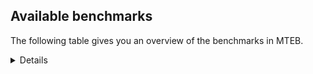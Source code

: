 ## Available benchmarks
The following table gives you an overview of the benchmarks in MTEB.

<details>

<!-- This allows the table to be autogenerated in the future: -->
<!-- BENCHMARKS TABLE START -->

| Name | Leaderboard name | # Tasks | Task Types | Domains | Languages |
|------|------------------|---------|------------|---------|-----------|
| [BEIR](https://arxiv.org/abs/2104.08663) | BEIR | 15 | Retrieval: 15 | [Blog, News, Government, Programming, Reviews, Written, Medical, Social, Academic, Financial, Non-fiction, Web, Encyclopaedic] | eng |
| [BEIR-NL](https://arxiv.org/abs/2412.08329) | BEIR-NL | 15 | Retrieval: 15 | [Written, Medical, Academic, Non-fiction, Web, Encyclopaedic] | nld |
| [BRIGHT](https://brightbenchmark.github.io/) | BRIGHT | 1 | Retrieval: 1 | [Written, Non-fiction] | eng |
| [BRIGHT (long)](https://brightbenchmark.github.io/) | BRIGHT (long) | 1 | Retrieval: 1 | [Written, Non-fiction] | eng |
| [BuiltBench(eng)](https://arxiv.org/abs/2411.12056) | BuiltBench(eng) | 4 | Clustering: 2, Retrieval: 1, Reranking: 1 | [Written, Engineering] | eng |
| [ChemTEB](https://arxiv.org/abs/2412.00532) | Chemical | 27 | BitextMining: 1, Classification: 17, Clustering: 2, PairClassification: 5, Retrieval: 2 | [Chemistry] | spa,msa,nld,deu,ces,kor,zho,fra,por,hin,tur,eng,jpn |
| [CoIR](https://github.com/CoIR-team/coir) | Code Information Retrieval | 10 | Retrieval: 10 | [Written, Programming] | c++,ruby,java,php,javascript,go,sql,python,eng |
| [CodeRAG](https://arxiv.org/abs/2406.14497) | CodeRAG | 4 | Reranking: 4 | [Programming] | python |
| [Encodechka](https://github.com/avidale/encodechka) | Encodechka | 7 | STS: 2, Classification: 4, PairClassification: 1 | [News, Fiction, Government, Written, Social, Non-fiction, Web] | rus |
| [FollowIR](https://arxiv.org/abs/2403.15246) | Instruction Following | 3 | InstructionRetrieval: 3 | [News, Written] | eng |
| [LongEmbed](https://arxiv.org/abs/2404.12096v2) | Long-context Retrieval | 6 | Retrieval: 6 | [Blog, Fiction, Spoken, Written, Academic, Non-fiction, Encyclopaedic] | eng |
| [MIEB(Img)](https://arxiv.org/abs/2504.10471) | Image only | 49 | Any2AnyRetrieval: 15, ImageClassification: 22, ImageClustering: 5, VisualSTS(eng): 5, VisualSTS(multi): 2 | [Scene, News, Blog, Reviews, Spoken, Written, Medical, Social, Non-fiction, Web, Encyclopaedic] | spa,cmn,ita,pol,nld,deu,kor,fra,por,tur,rus,ara,eng |
| [MIEB(Multilingual)](https://arxiv.org/abs/2504.10471) | Image-Text, Multilingual | 130 | ImageClassification: 22, ImageClustering: 5, ZeroShotClassification: 23, VisionCentricQA: 6, Compositionality: 7, VisualSTS(eng): 7, Any2AnyRetrieval: 45, DocumentUnderstanding: 10, Any2AnyMultilingualRetrieval: 3, VisualSTS(multi): 2 | [Scene, News, Blog, Reviews, Spoken, Written, Medical, Social, Constructed, Academic, Non-fiction, Web, Encyclopaedic] | fin,tha,cmn,ita,swa,zho,ces,nor,fil,mri,ell,tel,ben,vie,tur,ara,por,swe,fas,spa,pol,est,dan,ron,ind,hin,eng,jpn,heb,quz,nld,kor,deu,hun,bul,fra,ukr,rus,hrv |
| [MIEB(eng)](https://arxiv.org/abs/2504.10471) | Image-Text, English | 125 | ImageClassification: 22, ImageClustering: 5, ZeroShotClassification: 23, VisionCentricQA: 6, Compositionality: 7, VisualSTS(eng): 7, Any2AnyRetrieval: 45, DocumentUnderstanding: 10 | [Scene, News, Blog, Reviews, Spoken, Written, Medical, Social, Constructed, Academic, Non-fiction, Web, Encyclopaedic] | eng |
| [MIEB(lite)](https://arxiv.org/abs/2504.10471) | Image-Text, Lite | 51 | ImageClassification: 8, ImageClustering: 2, ZeroShotClassification: 7, VisionCentricQA: 5, Compositionality: 6, VisualSTS(eng): 2, VisualSTS(multi): 2, Any2AnyRetrieval: 11, DocumentUnderstanding: 6, Any2AnyMultilingualRetrieval: 2 | [Scene, News, Blog, Reviews, Spoken, Written, Medical, Social, Academic, Non-fiction, Web, Encyclopaedic] | fin,cmn,tha,ita,swa,ces,zho,nor,fil,mri,ell,tel,ben,vie,tur,ara,por,swe,fas,spa,pol,est,dan,ron,ind,hin,eng,jpn,heb,quz,nld,deu,kor,hun,bul,fra,ukr,rus,hrv |
| [MINERSBitextMining](https://arxiv.org/pdf/2406.07424) | MINERSBitextMining | 7 | BitextMining: 7 | [Social, Written, Reviews] | ang,amh,mad,isl,tuk,bbc,tgl,ell,dtp,ben,kab,ido,awa,cym,fao,ber,pes,nov,abs,est,arz,ind,pam,arq,eng,tzl,nij,zsm,afr,nld,deu,hun,bhp,mon,ukr,rus,slv,ibo,tat,fin,cmn,gle,tha,gla,war,bos,nds,yid,nob,glg,srp,swh,dsb,kat,mal,mkd,tel,tur,bew,cor,spa,oci,ace,uzb,pol,mui,dan,ceb,yor,mak,kzj,min,pcm,kor,hye,hrv,ina,eus,swg,sqi,cbk,max,bjn,lfn,orv,vie,bre,por,swe,ban,kur,slk,ron,wuu,bug,mhr,sun,ile,bul,fra,urd,fry,kaz,tam,cat,aze,ita,ces,uig,rej,lat,khm,csb,lvs,bel,cha,pms,epo,yue,ara,gsw,hsb,jav,ast,hin,nno,jpn,xho,heb,lit,hau,mar |
| MTEB(Code, v1) | Code | 12 | Retrieval: 12 | [Written, Programming] | c++,ruby,scala,java,php,javascript,typescript,go,rust,python,shell,sql,swift,c,eng |
| MTEB(Europe, v1) | European | 74 | BitextMining: 7, Classification: 21, Clustering: 8, Retrieval: 15, InstructionRetrieval: 3, MultilabelClassification: 2, PairClassification: 6, Reranking: 3, STS: 9 | [Reviews, Legal, Spoken, Financial, Blog, Fiction, Government, Programming, Religious, Medical, Social, Non-fiction, Web, News, Written, Subtitles, Constructed, Encyclopaedic, Academic] | eus,fin,gle,ita,isl,ces,nob,ell,por,swe,fao,spa,pol,slk,est,dan,ron,nno,eng,lav,nld,deu,hun,lit,bul,fra,rom,hrv,slv,mlt |
| MTEB(Indic, v1) | Indic | 23 | BitextMining: 4, Clustering: 1, Classification: 13, PairClassification: 1, Retrieval: 2, Reranking: 1, STS: 1 | [News, Fiction, Government, Reviews, Religious, Spoken, Legal, Written, Social, Constructed, Non-fiction, Web, Encyclopaedic] | bho,raj,kas,bod,mni,npi,san,ory,mai,gom,mal,tel,ben,awa,sat,nep,brx,gbm,pan,asm,kan,boy,hin,mwr,doi,eng,hne,bgc,pus,snd,guj,urd,mar,mup,tam |
| MTEB(Law, v1) | Legal | 8 | Retrieval: 8 | [Legal, Written] | eng,deu,zho |
| MTEB(Medical, v1) | Medical | 12 | Retrieval: 9, Clustering: 2, Reranking: 1 | [Government, Written, Medical, Academic, Non-fiction, Web] | spa,cmn,pol,kor,zho,fra,vie,rus,ara,eng |
| MTEB(Multilingual, v1) | Multilingual | 132 | BitextMining: 13, Classification: 43, Clustering: 17, Retrieval: 18, InstructionRetrieval: 3, MultilabelClassification: 5, PairClassification: 11, Reranking: 6, STS: 16 | [Reviews, Legal, Spoken, Financial, Blog, Fiction, Government, Programming, Religious, Medical, Social, Non-fiction, Web, News, Written, Subtitles, Constructed, Encyclopaedic, Entertainment, Academic] | spm,ang,tyv,iws,tgp,boa,dyu,mwp,kze,kyq,bod,wbi,tuk,tzm,bbc,ots,djk,sue,byx,kpf,wed,spl,aia,tgl,umb,byr,nyu,ido,ake,amr,gyr,ssg,ctp,cux,prf,est,boy,poy,ppo,zar,sco,agg,bkx,cav,eng,mie,ons,uri,acf,arl,nlg,ven,nab,cop,jic,hun,bhp,ukr,beo,hto,aai,cmo,cbt,cco,nde,mcr,mux,fuf,mkl,lbb,inb,djr,obo,box,zia,hot,mkj,nob,cle,fai,srp,swh,att,gui,kup,gah,chq,mgw,zaj,mna,zai,bew,xnn,enq,hbo,spa,udu,oci,brx,cor,tke,ttc,sbs,nwi,zlm,tav,bhl,nop,mak,tew,bss,lav,zsr,dif,naf,zos,kkc,hlt,kek,eus,mpp,kac,pls,etr,khz,tpt,bvd,caf,hla,pap,ctu,sim,viv,bjr,geb,trc,xtm,guh,nhw,zty,por,ngp,xav,bam,tnp,kyc,mle,xsi,khk,apw,dah,mbb,kea,slk,sua,msm,kam,ron,yre,wuu,mwr,pwg,hop,gng,myk,rmc,ubu,shi,spp,tmd,mai,orm,fry,msk,ars,cta,ltg,ntu,cnl,kkl,aso,awb,chd,knj,kqa,maa,qxh,qxo,wsk,glk,emi,dww,tue,dzo,agr,kmb,gdn,csb,bak,nhe,dad,bqc,mio,pms,epo,yal,tna,sna,mau,tif,grc,sri,luo,tpa,opm,quh,zab,hin,knf,mam,ood,lij,mav,rai,zaa,caa,ruf,dob,heb,waj,myy,nvm,mlp,ndg,maq,hau,bch,nuy,mar,zap,uvh,upv,cme,mir,bul,mlg,mbl,cjo,seh,ewe,fuv,msa,zaw,kmg,kab,tee,cnt,gvf,urt,kvn,gwi,aau,fao,tfr,ncj,ber,tpz,kmo,cbs,nna,pon,sab,amm,kbc,mqj,ote,mgc,bco,kpw,lif,arq,taq,bpr,kgp,zyp,aey,anh,zav,lgl,jid,zsm,nij,cbi,kpg,agn,tbc,nld,deu,pma,mag,mon,iou,adz,kwi,guj,kik,fuh,rus,ibo,lus,too,cbv,esk,mox,cmn,noa,fin,bkd,ncl,tsn,npl,bea,wuv,bos,toc,nds,ksj,lin,yut,fil,glg,jae,top,suz,bba,tim,som,cpu,gmv,nbq,rmy,nnq,dgr,tur,mps,kyg,kwd,tuo,blw,lug,acq,auy,hch,mui,kpj,nii,bzj,bdd,ong,yor,zca,chk,aui,bps,mcb,amo,kjs,kmh,yka,gaz,zpo,bjz,vid,jvn,kor,qve,nin,khs,heg,ina,arb,huv,kos,usp,lid,qvw,kon,bao,mbh,bsn,qvc,max,bjn,mih,bbb,ptp,cuc,ptu,mri,yap,piu,tnk,orv,jac,srq,gnn,swe,bhg,cbu,dji,gum,tgo,zam,ban,fur,zat,ktm,kgf,kdl,alp,wer,kue,bjk,kan,pri,bmh,kwj,tum,bsp,mbt,kud,bug,nso,bxh,gub,msy,faa,muy,snp,meu,prs,sun,ile,tgk,med,cbr,lac,bon,fra,tuf,hvn,kmu,yaq,ziw,quf,aaz,con,snd,txq,ita,atd,maj,ces,dhg,nhi,mxb,arp,kmk,mkn,cut,qul,tuc,xon,cab,jni,ndj,tbz,mph,lvs,ken,bel,tof,cak,ntp,yue,nas,xtd,chf,aby,gai,mva,ltz,ter,ntj,kyz,hus,yon,nno,poh,jpn,aak,sbk,azj,aly,nys,srd,nou,cpc,qxn,qvn,kpr,tzo,blz,ary,cot,amh,avt,kje,lbk,met,mit,qwh,cbc,mxp,guo,mdy,yva,kew,urb,zac,mic,msc,lww,szl,buk,wiv,ata,cjk,ell,bzh,nak,azz,bmk,ssd,mya,sxb,rop,tcs,llg,gbm,nep,mcf,abs,nov,dgc,asm,tku,ind,alq,atg,pam,yuw,plt,vec,gfk,snx,ckb,ded,ign,ipi,cso,pib,pjt,hne,tso,yml,nss,bmu,apr,cya,yuj,nfa,nch,anv,kyf,mlt,bus,sgz,ztq,gle,mos,mhl,mil,bbr,war,zho,yid,ayr,rkb,tir,eri,zga,sbe,aoi,aer,dwr,kiz,nhy,otq,mal,ubr,mkd,fon,wal,quc,apb,gux,boj,ssx,myw,uzb,ilo,agd,jiv,pol,pan,stp,ksd,ceb,maz,mmo,wap,mwe,kmr,awx,pao,gvc,car,kqw,min,bvr,abt,hye,amn,chv,wmw,emp,mup,wol,dwy,ape,cwe,rro,sey,kas,kbh,wrs,sqi,swg,cof,txu,mni,npi,shn,mcd,apn,ton,arn,cbk,kur,svk,rgu,mxq,gom,isn,dgz,tiw,lfn,bzd,tac,qvm,ura,urw,vie,bre,hns,daa,sat,swp,zpc,pio,toj,bjv,atb,hui,gaw,apu,nhg,tbg,yrb,agm,nus,kin,zpm,gof,soq,sus,mca,gup,fue,taj,mhr,aom,cjv,mee,urd,wln,mbc,tam,cat,ian,kde,kqf,azb,big,hmo,aze,mmx,uig,xbi,grn,nya,snn,lat,rug,rej,kbq,tbo,roo,tsw,cao,clu,qub,gun,snc,cap,tte,quy,cha,mqb,zas,cpy,mpj,ara,crn,bjp,cuk,qvz,ncu,tiy,kvg,amp,gsw,mto,mxt,tcz,ghs,gvn,tod,apc,tlf,gam,ast,jav,agt,tca,cek,nhr,yby,sah,bsj,lex,abx,usa,cub,krc,myu,kne,ajp,lit,tnc,ebk,bkq,otn,smo,pab,zul,raj,mzz,mad,isl,als,kms,mek,mpm,scn,swa,aii,imo,sja,wrk,pag,huu,poe,gdr,knv,ssw,tzj,ikk,csy,crx,gnw,dtp,ben,sin,plu,mop,agu,kto,otm,nhu,awa,cym,dop,ffm,pes,tdt,yle,amf,arz,not,mjc,cui,dov,doi,pir,bgs,tzl,sgb,kpx,taw,smk,auc,afr,zao,pus,are,tnn,slv,sps,hat,glv,omw,tat,tha,mcq,yss,gla,zpv,jao,pah,twi,mpt,wro,tbf,zad,nca,beu,qvs,zpu,knc,dsb,mig,kat,tel,tvk,sny,aon,wnu,cpa,fas,pad,rwo,reg,mib,bmr,qvh,wnc,ace,ydd,ese,dan,cni,vmy,chz,gym,nif,acm,lao,sll,spy,yaa,sot,kzj,wbp,azg,ngu,kdc,pcm,kiw,gvs,cac,run,hub,tet,tpi,mlh,hrv,lim,mwc,ixl,tos,zpl,awk,msb,kwf,uli,ycn,acu,kql,cgc,san,crh,kgk,hmn,amk,mbs,aka,bef,kir,nho,mey,bgt,mcp,cax,ksr,nsn,shp,shj,xla,klv,mpx,fuc,eko,sag,ame,mgh,pbt,tah,apz,aeb,wiu,for,lcm,dik,bgc,ulk,soy,bem,bnp,rom,lua,kaz,bqp,bho,mwf,div,klt,zpz,kaq,meq,miz,leu,poi,nor,far,qup,hix,ory,cth,khm,wim,bki,haw,kbm,uvl,xed,nqo,acr,nko,wmt,kbp,amx,wat,ino,amu,srm,lmo,cpb,hsb,gul,ikw,okv,mbj,yad,row,zpq,kqc,mks,aoj,mti,xho,mvn,fij,wos,uzn,mco,srn |
| [MTEB(Scandinavian, v1)](https://kennethenevoldsen.github.io/scandinavian-embedding-benchmark/) | Scandinavian | 28 | BitextMining: 2, Classification: 13, Retrieval: 7, Clustering: 6 | [News, Blog, Fiction, Government, Reviews, Legal, Written, Spoken, Social, Non-fiction, Web, Encyclopaedic] | fao,isl,dan,nob,nno,swe |
| [MTEB(cmn, v1)](https://github.com/FlagOpen/FlagEmbedding/tree/master/research/C_MTEB) | Chinese | 32 | Retrieval: 8, Reranking: 4, PairClassification: 2, Clustering: 4, STS: 7, Classification: 7 | [Government, Written, Medical, Entertainment, Academic, Financial, Non-fiction] | cmn |
| [MTEB(deu, v1)](https://arxiv.org/html/2401.02709v1) | German | 19 | Classification: 6, Clustering: 4, PairClassification: 2, Reranking: 1, Retrieval: 4, STS: 2 | [News, Reviews, Spoken, Written, Legal, Non-fiction, Web, Encyclopaedic] | deu |
| MTEB(eng, v1) | English Legacy | 56 | Classification: 12, Retrieval: 15, Clustering: 11, Reranking: 4, STS: 10, PairClassification: 3, Summarization: 1 | [News, Blog, Government, Programming, Reviews, Spoken, Written, Medical, Social, Academic, Financial, Non-fiction, Web, Encyclopaedic] | eng |
| MTEB(eng, v2) | English | 41 | Retrieval: 10, Clustering: 8, Reranking: 2, STS: 9, Classification: 8, PairClassification: 3, Summarization: 1 | [News, Blog, Programming, Reviews, Spoken, Written, Medical, Social, Academic, Financial, Non-fiction, Web, Encyclopaedic] | eng |
| MTEB(fas, beta) | Farsi (BETA) | 60 | Classification: 18, Clustering: 5, PairClassification: 8, Reranking: 2, Retrieval: 21, STS: 3, BitextMining: 3 | [News, Blog, Reviews, Religious, Spoken, Written, Medical, Social, Academic, Web, Encyclopaedic] | fas |
| [MTEB(fra, v1)](https://arxiv.org/abs/2405.20468) | French | 25 | Classification: 6, Clustering: 7, PairClassification: 1, Reranking: 2, Retrieval: 5, STS: 3, Summarization: 1 | [News, Reviews, Spoken, Written, Legal, Social, Academic, Non-fiction, Web, Encyclopaedic] | fra,eng |
| [MTEB(jpn, v1)](https://github.com/sbintuitions/JMTEB) | Japanese | 16 | Clustering: 2, Classification: 4, STS: 2, PairClassification: 1, Retrieval: 6, Reranking: 1 | [News, Reviews, Spoken, Written, Academic, Non-fiction, Web, Encyclopaedic] | jpn |
| MTEB(kor, v1) | Korean | 6 | Classification: 1, Reranking: 1, Retrieval: 2, STS: 2 | [News, Reviews, Spoken, Written, Web, Encyclopaedic] | kor |
| [MTEB(pol, v1)](https://arxiv.org/abs/2405.10138) | Polish | 17 | Classification: 7, Clustering: 3, PairClassification: 4, STS: 3 | [News, Fiction, Reviews, Legal, Spoken, Written, Social, Academic, Non-fiction, Web] | pol |
| [MTEB(rus, v1)](https://aclanthology.org/2023.eacl-main.148/) | Russian | 23 | Classification: 9, Clustering: 3, MultilabelClassification: 2, PairClassification: 1, Reranking: 2, Retrieval: 3, STS: 3 | [News, Blog, Reviews, Spoken, Written, Social, Academic, Web, Encyclopaedic] | rus |
| [NanoBEIR](https://huggingface.co/collections/zeta-alpha-ai/nanobeir-66e1a0af21dfd93e620cd9f6) | NanoBEIR | 13 | Retrieval: 13 | [News, Written, Medical, Social, Academic, Non-fiction, Web, Encyclopaedic] | eng |
| [RAR-b](https://arxiv.org/abs/2404.06347) | Reasoning retrieval | 17 | Retrieval: 17 | [Programming, Written, Encyclopaedic] | eng |

<!-- BENCHMARKS TABLE END -->
